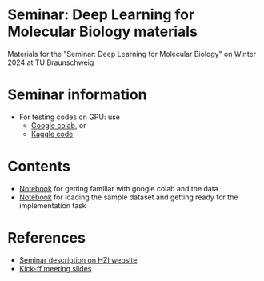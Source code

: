 # Seminar: Deep Learning for Molecular Biology materials
Materials for the "Seminar: Deep Learning for Molecular Biology" on Winter 2024 at TU Braunschweig 

# Seminar information
* For testing codes on GPU: use 
  * [Google colab](https://colab.research.google.com/), or
  * [Kaggle code](https://www.kaggle.com/code)



# Contents
* [Notebook](src/intro_colab.ipynb)  for getting familiar with google colab and the data
* [Notebook](src/load_data.ipynb) for loading the sample dataset and getting ready for the implementation task

# References
* [Seminar description on HZI website](https://www.helmholtz-hzi.de/en/research/research-groups/details/computational-biology-for-infection-research/#workshops)
* [Kick-ff meeting slides](DLS-TUB-2024--kick-off.pdf)

